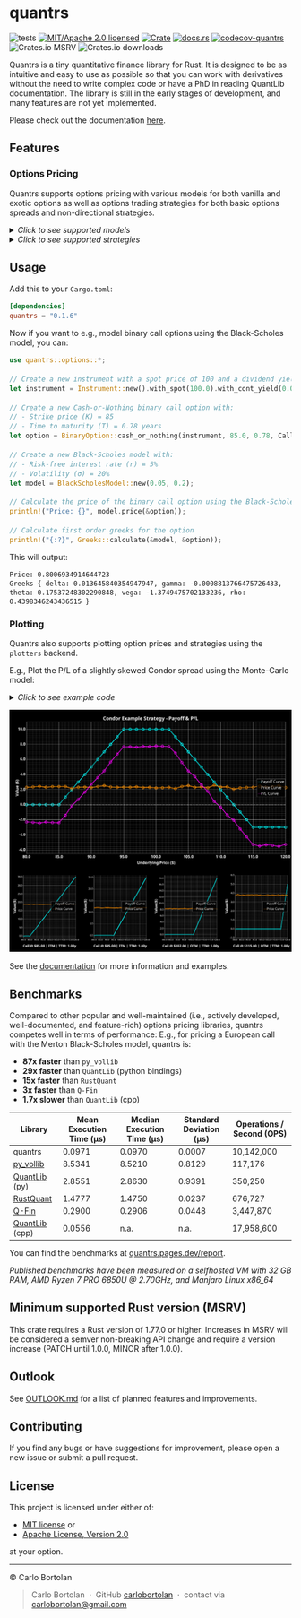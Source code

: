 # quantrs

![tests][actions-test-badge]
[![MIT/Apache 2.0 licensed][license-badge]](./LICENSE.md)
[![Crate][crates-badge]][crates-url]
[![docs.rs][docsrs-badge]][docs-url]
[![codecov-quantrs][codecov-badge]][codecov-url]
![Crates.io MSRV][crates-msrv-badge]
![Crates.io downloads][crates-download-badge]

[actions-test-badge]: https://github.com/carlobortolan/quantrs/actions/workflows/ci.yml/badge.svg
[crates-badge]: https://img.shields.io/crates/v/quantrs.svg
[crates-url]: https://crates.io/crates/quantrs
[license-badge]: https://img.shields.io/badge/license-MIT%2FApache--2.0-blue.svg
[docsrs-badge]: https://img.shields.io/docsrs/quantrs
[docs-url]: https://docs.rs/quantrs/*/quantrs
[codecov-badge]: https://codecov.io/gh/carlobortolan/quantrs/graph/badge.svg?token=NJ4HW3OQFY
[codecov-url]: https://codecov.io/gh/carlobortolan/quantrs
[crates-msrv-badge]: https://img.shields.io/crates/msrv/quantrs
[crates-download-badge]: https://img.shields.io/crates/d/quantrs

Quantrs is a tiny quantitative finance library for Rust.
It is designed to be as intuitive and easy to use as possible so that you can work with derivatives without the need to write complex code or have a PhD in reading QuantLib documentation.
The library is still in the early stages of development, and many features are not yet implemented.

Please check out the documentation [here][docs-url].

## Features

### Options Pricing

Quantrs supports options pricing with various models for both vanilla and exotic options as well as options trading strategies for both basic options spreads and non-directional strategies.

<details>
<summary><i>Click to see supported models</i></summary>

|                             | Black-Scholes   | Black-76 | Lattice      | ³Monte-Carlo | Finite Diff   | Heston |
| --------------------------- | --------------- | -------- | ------------ | ------------ | ------------- | ------ |
| European                    | ✅              | ⏳       | ✅           | ✅           | ⏳            | ⏳     |
| American                    | ❌              | ❌       | ✅           | ❌ (L. Sq.)  | ⏳            | ❌     |
| Bermudan                    | ❌              | ❌       | ⏳           | ❌ (L. Sq.)  | ❌ (complex)  | ❌     |
| ¹Basket                     | ⏳ (∀component) | ❌       | ⏳ (approx.) | ⏳           | ❌            | ❌     |
| ¹Rainbow                    | ✅ (∀component) | ❌       | ✅           | ✅           | ❌            | ❌     |
| ²Barrier                    | ❌ (mod. BSM)   | ❌       | ⏳           | ⏳           | ⏳            | ⏳     |
| ²Double Barrier             | ❌ (mod. BSM)   | ❌       | ⏳           | ⏳           | ❌ (complex)  | ⏳     |
| ²Asian (fixed strike)       | ❌ (mod. BSM)   | ❌       | ❌           | ✅           | ⏳            | ⏳     |
| ²Asian (floating strike)    | ❌ (mod. BSM)   | ❌       | ❌           | ✅           | ⏳            | ⏳     |
| ²Lookback (fixed strike)    | ⏳              | ❌       | ❌           | ⏳           | ⏳            | ⏳     |
| ²Lookback (floating strike) | ⏳              | ❌       | ❌           | ⏳           | ⏳            | ⏳     |
| ²Binary Cash-or-Nothing     | ✅              | ⏳       | ✅           | ✅           | ❌ (mod. PDE) | ⏳     |
| ²Binary Asset-or-Nothing    | ✅              | ⏳       | ✅           | ✅           | ❌ (mod. PDE) | ⏳     |
| Greeks (Δ,ν,Θ,ρ,Γ)          | ✅              | ⏳       | ⏳           | ❌           | ❌            | ❌     |
| Implied Volatility          | ✅              | ⏳       | ⏳           | ❌           | ❌            | ❌     |

> ¹ _"Exotic" options with standard exercise style; only differ in their payoff value_\
> ² _Non-vanilla path-dependent "exotic" options_\
> ³ _MC simulates underlying price paths based on geometric Brownian motion for Black-Scholes models and geometric average price paths for Asian and Lookback options_\
> ✅ = Supported, ⏳ = Planned / In progress, ❌ = Not supported / Not applicable

</details>

<details>
<summary><i>Click to see supported strategies</i></summary>

| Strategy Name            | Type         | Description                                                                                       |
| ------------------------ | ------------ | ------------------------------------------------------------------------------------------------- |
| Covered Call             | Income       | Long stock + short call                                                                           |
| Protective Put           | Hedging      | Long stock + long put                                                                             |
| Guts                     | Volatility   | Long ITM call + long ITM put                                                                      |
| Straddle                 | Volatility   | Long ATM call + long ATM put                                                                      |
| Strangle                 | Volatility   | Long OTM call + long OTM put                                                                      |
| Butterfly Spread         | ¹Spread      | Long ITM call, short two ATM calls, long OTM call (or all puts)                                   |
| Iron Butterfly           | ¹Spread      | Short straddle + long wings                                                                       |
| Christmas Tree Butterfly | ¹Spread      | Long 1 ATM call, short 3 OTM calls, long 2 high-strike OTM calls (or all puts)                    |
| Condor Spread            | ¹Spread      | Long low-strike ITM call, short ITM call, short OTM call, long high-strike OTM call (or all puts) |
| Iron Condor              | ¹Spread      | Short strangle + long wings                                                                       |
| Calendar Spread          | ²Time Spread | Long far-expiry ATM call + short near-expiry ATM call (or all puts)                               |
| Diagonal Spread          | ³Time Spread | Short near-expiry OTM call + long far-expiry further OTM call (or all puts)                       |
| Back Spread              | Directional  | Long 2 OTM calls + short 1 ATM call (or all puts)                                                 |

> ¹ _Also referred to as 'vertical'_\
> ² _Also referred to as 'horizontal'_\
> ³ _Also referred to as 'diagonal'_

</details>

## Usage

Add this to your `Cargo.toml`:

```toml
[dependencies]
quantrs = "0.1.6"
```

Now if you want to e.g., model binary call options using the Black-Scholes model, you can:

```rust
use quantrs::options::*;

// Create a new instrument with a spot price of 100 and a dividend yield of 2%
let instrument = Instrument::new().with_spot(100.0).with_cont_yield(0.02);

// Create a new Cash-or-Nothing binary call option with:
// - Strike price (K) = 85
// - Time to maturity (T) = 0.78 years
let option = BinaryOption::cash_or_nothing(instrument, 85.0, 0.78, Call);

// Create a new Black-Scholes model with:
// - Risk-free interest rate (r) = 5%
// - Volatility (σ) = 20%
let model = BlackScholesModel::new(0.05, 0.2);

// Calculate the price of the binary call option using the Black-Scholes model
println!("Price: {}", model.price(&option));

// Calculate first order greeks for the option
println!("{:?}", Greeks::calculate(&model, &option));
```

This will output:

```text
Price: 0.8006934914644723
Greeks { delta: 0.013645840354947947, gamma: -0.0008813766475726433, theta: 0.17537248302290848, vega: -1.3749475702133236, rho: 0.4398346243436515 }
```

### Plotting

Quantrs also supports plotting option prices and strategies using the `plotters` backend.

E.g., Plot the P/L of a slightly skewed Condor spread using the Monte-Carlo model:

<details>
<summary><i>Click to see example code</i></summary>

```rust
use quantrs::options::*;

// Create a new instrument with a spot price of 100 and a dividend yield of 2%
let instrument = Instrument::new().with_spot(100.0).with_cont_yield(0.02);

// Create a vector of European call options with different strike prices
let options = vec![
    EuropeanOption::new(instrument.clone(), 85.0, 1.0, Call),
    EuropeanOption::new(instrument.clone(), 95.0, 1.0, Call),
    EuropeanOption::new(instrument.clone(), 102.0, 1.0, Call),
    EuropeanOption::new(instrument.clone(), 115.0, 1.0, Call),
];

// Create a new Monte-Carlo model with:
// - Risk-free interest rate (r) = 5%
// - Volatility (σ) = 20%
// - Number of simulations = 10,000
// - Number of time steps = 365
let model = MonteCarloModel::geometric(0.05, 0.2, 10_000, 365);

// Plot a breakdown of the Condor spread with a spot price range of [80,120]
model.plot_strategy_breakdown(
    "Condor Example",
    model.condor(&options[0], &options[1], &options[2], &options[3]),
    80.0..120.0,
    "example/images/strategy.png",
    &options,
);
```

</details>

![condor_strategy](./examples/images/strategy.png)

<!--<div align="center">
  <img src="https://github.com/user-attachments/assets/0298807f-43ed-4458-9c7d-43b0f70defea" alt="condor_strategy" width="600"/>
</div>-->

See the [documentation][docs-url] for more information and examples.

## Benchmarks

Compared to other popular and well-maintained (i.e., actively developed, well-documented, and feature-rich) options pricing libraries, quantrs competes well in terms of performance:
E.g., for pricing a European call with the Merton Black-Scholes model, quantrs is:

- **87x faster** than `py_vollib`
- **29x faster** than `QuantLib` (python bindings)
- **15x faster** than `RustQuant`
- **3x faster** than `Q-Fin`
- **1.7x slower** than `QuantLib` (cpp)

| Library                                                | Mean Execution Time (μs) | Median Execution Time (μs) | Standard Deviation (μs) | Operations / Second (OPS) |
| ------------------------------------------------------ | ------------------------ | -------------------------- | ----------------------- | ------------------------- |
| quantrs                                                | 0.0971                   | 0.0970                     | 0.0007                  | 10,142,000                |
| [py_vollib](https://github.com/vollib/py_vollib)       | 8.5341                   | 8.5210                     | 0.8129                  | 117,176                   |
| [QuantLib](https://pypi.org/project/QuantLib) (py)     | 2.8551                   | 2.8630                     | 0.9391                  | 350,250                   |
| [RustQuant](https://github.com/avhz/RustQuant)         | 1.4777                   | 1.4750                     | 0.0237                  | 676,727                   |
| [Q-Fin](https://github.com/romanmichaelpaolucci/Q-Fin) | 0.2900                   | 0.2906                     | 0.0448                  | 3,447,870                 |
| [QuantLib](https://www.quantlib.org) (cpp)             | 0.0556                   | n.a.                       | n.a.                    | 17,958,600                |

You can find the benchmarks at [quantrs.pages.dev/report](https://quantrs.pages.dev/report/).

_Published benchmarks have been measured on a selfhosted VM with 32 GB RAM, AMD Ryzen 7 PRO 6850U @ 2.70GHz, and Manjaro Linux x86_64_

## Minimum supported Rust version (MSRV)

This crate requires a Rust version of 1.77.0 or higher. Increases in MSRV will be considered a semver non-breaking API change and require a version increase (PATCH until 1.0.0, MINOR after 1.0.0).

## Outlook

See [OUTLOOK.md](OUTLOOK.md) for a list of planned features and improvements.

## Contributing

If you find any bugs or have suggestions for improvement, please open a new issue or submit a pull request.

## License

This project is licensed under either of:

- [MIT license](LICENSE-MIT.md) or
- [Apache License, Version 2.0](LICENSE-APACHE.md)

at your option.

---

© Carlo Bortolan

> Carlo Bortolan &nbsp;&middot;&nbsp;
> GitHub [carlobortolan](https://github.com/carlobortolan) &nbsp;&middot;&nbsp;
> contact via [carlobortolan@gmail.com](mailto:carlobortolan@gmail.com)
